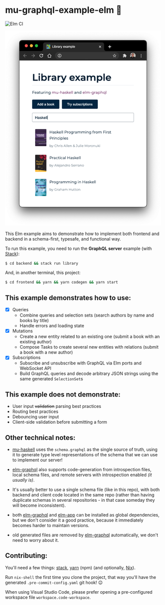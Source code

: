 # mu-graphql-example-elm 🌳

![Elm CI]

![preview]

This Elm example aims to demonstrate how to implement both frontend and backend in a schema-first, typesafe, and functional way.

To run this example, you need to run the **GraphQL server** example (with [Stack]):

```sh
$ cd backend && stack run library
```

And, in another terminal, this project:

```sh
$ cd frontend && yarn && yarn codegen && yarn start
```

## This example demonstrates how to use:

- [x] Queries
  - Combine queries and selection sets (search authors by name and books by title)
  - Handle errors and loading state
- [x] Mutations
  - Create a new entity related to an existing one (submit a book with an existing author)
  - Compose Tasks to create several new entities with relations (submit a book with a new author)
- [x] Subscriptions
  - Subscribe and unsubscribe with GraphQL via Elm ports and WebSocket API
  - Build GraphQL queries and decode arbitrary JSON strings using the same generated `SelectionSet`s

## This example does not demonstrate:

- User input ~~validation~~ parsing best practices
- Routing best practices
- Debouncing user input
- Client-side validation before submitting a form

## Other technical notes:

- [mu-haskell] uses the `schema.graphql` as the single source of truth, using it to generate type level representations of the schema that we can use to implement our server!
- [elm-graphql] also supports code-generation from introspection files, local schema files, and remote servers with introspection enabled _(it usually is)_.
- It's usually better to use a single schema file (like in this repo), with both backend and client code located in the same repo (rather than having duplicate schemas in several repositories - in that case someday they will become inconsistent).
- both [elm-graphql] and [elm-app] can be installed as global dependencies, but we don't consider it a good practice, because it immediately becomes harder to maintain versions.
- old generated files are removed by [elm-graphql] automatically, we don't need to worry about it.

  [elm ci]: https://github.com/kutyel/mu-graphql-example-elm/workflows/Elm%20CI/badge.svg
  [preview]: library.png
  [mu-haskell]: https://github.com/higherkindness/mu-haskell
  [stack]: https://docs.haskellstack.org/en/stable/README/#how-to-install
  [yarn]: https://yarnpkg.com/getting-started/install
  [elm-graphql]: https://github.com/dillonkearns/elm-graphql/
  [elm-app]: https://github.com/halfzebra/create-elm-app

## Contributing:

You'll need a few things: [stack], [yarn] (npm) (and optionally, [Nix](https://nixos.org/)).

Run `nix-shell` the first time you clone the project, that way you'll have the generated `.pre-commit-config.yaml` git hook! 😉

When using Visual Studio Code, please prefer opening a pre-configured workspace file `workspace.code-workspace`.

